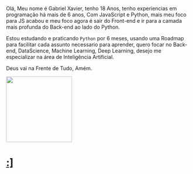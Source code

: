 <p>Olá, Meu nome é Gabriel Xavier, tenho 18 Anos, tenho experiencias em programação há mais de 6 anos, Com JavaScript e Python, mais meu foco para JS acabou e meu foco agora é sair do Front-end e ir para a camada mais profunda do Back-end ao lado do Python.</p>
<p>Estou estudando e praticando <code>Python</code> por 6 meses, usando uma Roadmap para facilitar cada assunto necessario para aprender, quero focar no Back-end, DataScience, Machine Learning, Deep Learning, desejo me especializar na área de Inteligência Artificial.</p>

<p>Deus vai na Frente de Tudo, Amém.</p>

<div>
<a href="https://github.com/0nlySpirit">
<img loading="lazy" height="180em" src="https://github-readme-stats.vercel.app/api/top-langs/?username=G4brielXavier&layout=compact&langs_count=7&theme=dark"/>
</div>

<h1>:]</h1>
